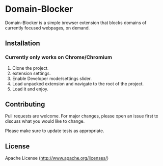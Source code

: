 # Domain-Blocker

Domain-Blocker is a simple browser extension that blocks domains of currently focused webpages, on demand.

## Installation
### Currently only works on Chrome/Chromium
1) Clone the project.
2) extension settings.
3) Enable Developer mode/settings slider.
4) Load unpacked extension and navigate to the root of the project.
5) Load it and enjoy.


## Contributing

Pull requests are welcome. For major changes, please open an issue first
to discuss what you would like to change.

Please make sure to update tests as appropriate.

## License

Apache License (http://www.apache.org/licenses/)